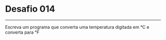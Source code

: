 # Desafio **014**
---
Escreva um programa que converta uma temperatura digitada em °C e converta para °F
